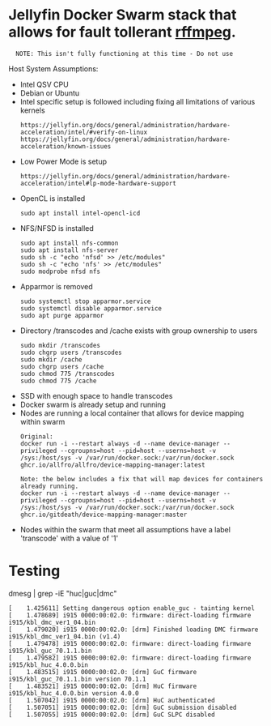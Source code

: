 # Jellyfin Docker Swarm stack that allows for fault tollerant [rffmpeg](https://github.com/joshuaboniface/rffmpeg).
      NOTE: This isn't fully functioning at this time - Do not use
Host System Assumptions:
- Intel QSV CPU
- Debian or Ubuntu
- Intel specific setup is followed including fixing all limitations of various kernels
    ```
    https://jellyfin.org/docs/general/administration/hardware-acceleration/intel/#verify-on-linux
    https://jellyfin.org/docs/general/administration/hardware-acceleration/known-issues
- Low Power Mode is setup
    ```
    https://jellyfin.org/docs/general/administration/hardware-acceleration/intel#lp-mode-hardware-support
- OpenCL is installed
  ```
  sudo apt install intel-opencl-icd
- NFS/NFSD is installed
    ```
    sudo apt install nfs-common
    sudo apt install nfs-server
    sudo sh -c "echo 'nfsd' >> /etc/modules"
    sudo sh -c "echo 'nfs' >> /etc/modules"
    sudo modprobe nfsd nfs
- Apparmor is removed
    ```
    sudo systemctl stop apparmor.service
    sudo systemctl disable apparmor.service
    sudo apt purge apparmor
    
- Directory /transcodes and /cache exists with group ownership to users
    ```
  sudo mkdir /transcodes
  sudo chgrp users /transcodes
  sudo mkdir /cache
  sudo chgrp users /cache
  sudo chmod 775 /transcodes
  sudo chmod 775 /cache
    
- SSD with enough space to handle transcodes
- Docker swarm is already setup and running
- Nodes are running a local container that allows for device mapping within swarm
  ```
  Original:
  docker run -i --restart always -d --name device-manager --privileged --cgroupns=host --pid=host --userns=host -v /sys:/host/sys -v /var/run/docker.sock:/var/run/docker.sock ghcr.io/allfro/allfro/device-mapping-manager:latest

  Note: the below includes a fix that will map devices for containers already running.
  docker run -i --restart always -d --name device-manager --privileged --cgroupns=host --pid=host --userns=host -v /sys:/host/sys -v /var/run/docker.sock:/var/run/docker.sock ghcr.io/gitdeath/device-mapping-manager:master
  ```
- Nodes within the swarm that meet all assumptions have a label 'transcode' with a value of '1'





# Testing
dmesg | grep -iE "huc|guc|dmc"

```
[    1.425611] Setting dangerous option enable_guc - tainting kernel
[    1.478689] i915 0000:00:02.0: firmware: direct-loading firmware i915/kbl_dmc_ver1_04.bin
[    1.479020] i915 0000:00:02.0: [drm] Finished loading DMC firmware i915/kbl_dmc_ver1_04.bin (v1.4)
[    1.479478] i915 0000:00:02.0: firmware: direct-loading firmware i915/kbl_guc_70.1.1.bin
[    1.479582] i915 0000:00:02.0: firmware: direct-loading firmware i915/kbl_huc_4.0.0.bin
[    1.483515] i915 0000:00:02.0: [drm] GuC firmware i915/kbl_guc_70.1.1.bin version 70.1.1
[    1.483521] i915 0000:00:02.0: [drm] HuC firmware i915/kbl_huc_4.0.0.bin version 4.0.0
[    1.507042] i915 0000:00:02.0: [drm] HuC authenticated
[    1.507051] i915 0000:00:02.0: [drm] GuC submission disabled
[    1.507055] i915 0000:00:02.0: [drm] GuC SLPC disabled
```
